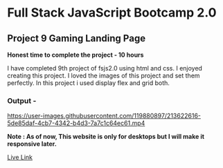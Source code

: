 # Full Stack JavaScript Bootcamp 2.0

## Project 9 Gaming Landing Page

**Honest time to complete the project - 10 hours**

I have completed 9th project of fsjs2.0 using html and css. I enjoyed creating this project. I loved the images of this project and set them perfectly. In this project i used display flex and grid both.

### Output -

https://user-images.githubusercontent.com/119880897/213622616-5de85daf-4cb7-4342-b4d3-7a7c1c64ec61.mp4

**Note :  As of now, This website is only for desktops but I will make it responsive later.**

[Live Link](https://rafeahmad-html-css-project9.netlify.app/)

